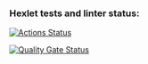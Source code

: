 ### Hexlet tests and linter status:
[![Actions Status](https://github.com/BlackYoshi491/frontend-project-44/actions/workflows/hexlet-check.yml/badge.svg)](https://github.com/BlackYoshi491/frontend-project-44/actions)

[![Quality Gate Status](https://sonarcloud.io/api/project_badges/measure?project=BlackYoshi491_frontend-project-44&metric=alert_status)](https://sonarcloud.io/summary/new_code?id=BlackYoshi491_frontend-project-44)